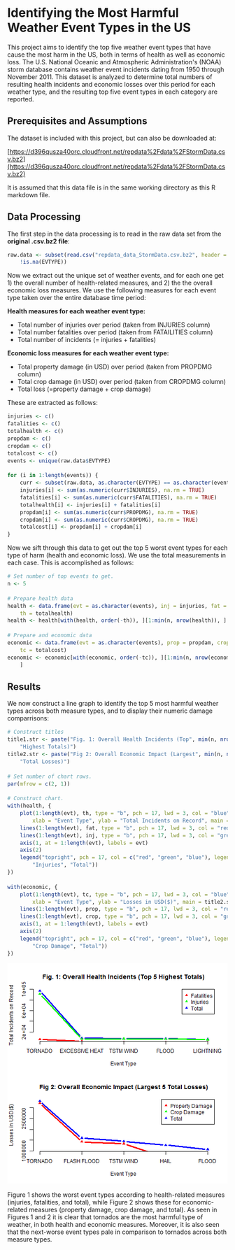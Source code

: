 Identifying the Most Harmful Weather Event Types in the US
========================================================

This project aims to identify the top five weather event types that have cause the most harm in the US, both in terms of health as well as economic loss. The U.S. National Oceanic and Atmospheric Administration's (NOAA) storm database contains weather event incidents dating from 1950 through November 2011. This dataset is analyzed to determine total numbers of resulting health incidents and economic losses over this period for each weather type, and the resulting top five event types in each category are reported.

## Prerequisites and Assumptions

The dataset is included with this project, but can also be downloaded at:

[https://d396qusza40orc.cloudfront.net/repdata%2Fdata%2FStormData.csv.bz2](https://d396qusza40orc.cloudfront.net/repdata%2Fdata%2FStormData.csv.bz2)

It is assumed that this data file is in the same working directory as this R markdown file.

## Data Processing 

The first step in the data processing is to read in the raw data set from the **original .csv.bz2 file**:


```r
raw.data <- subset(read.csv("repdata_data_StormData.csv.bz2", header = TRUE), 
    !is.na(EVTYPE))
```



Now we extract out the unique set of weather events, and for each one get 1) the overall number of health-related measures, and 2) the the overall economic loss measures. We use the following measures for each event type taken over the entire database time period:

**Health measures for each weather event type:**
* Total number of injuries over period (taken from INJURIES column)
* Total number fatalities over period (taken from FATAILITIES column)
* Total number of incidents (= injuries + fatalities)

**Economic loss measures for each weather event type:**
* Total property damage (in USD) over period (taken from PROPDMG column)
* Total crop damage (in USD) over period (taken from CROPDMG column)
* Total loss (=property damage + crop damage)

These are extracted as follows:


```r
injuries <- c()
fatalities <- c()
totalhealth <- c()
propdam <- c()
cropdam <- c()
totalcost <- c()
events <- unique(raw.data$EVTYPE)

for (i in 1:length(events)) {
    curr <- subset(raw.data, as.character(EVTYPE) == as.character(events[i]))
    injuries[i] <- sum(as.numeric(curr$INJURIES), na.rm = TRUE)
    fatalities[i] <- sum(as.numeric(curr$FATALITIES), na.rm = TRUE)
    totalhealth[i] <- injuries[i] + fatalities[i]
    propdam[i] <- sum(as.numeric(curr$PROPDMG), na.rm = TRUE)
    cropdam[i] <- sum(as.numeric(curr$CROPDMG), na.rm = TRUE)
    totalcost[i] <- propdam[i] + cropdam[i]
}
```


Now we sift through this data to get out the top 5 worst event types for each type of harm (health and economic loss). We use the total measurements in each case. This is accomplished as follows:


```r
# Set number of top events to get.
n <- 5

# Prepare health data
health <- data.frame(evt = as.character(events), inj = injuries, fat = fatalities, 
    th = totalhealth)
health <- health[with(health, order(-th)), ][1:min(n, nrow(health)), ]

# Prepare and economic data
economic <- data.frame(evt = as.character(events), prop = propdam, crop = cropdam, 
    tc = totalcost)
economic <- economic[with(economic, order(-tc)), ][1:min(n, nrow(economic)), 
    ]
```


## Results

We now construct a line graph to identify the top 5 most harmful weather types across both measure types, and to display their numeric damage comparrisons:


```r
# Construct titles
title1.str <- paste("Fig. 1: Overall Health Incidents (Top", min(n, nrow(health)), 
    "Highest Totals)")
title2.str <- paste("Fig 2: Overall Economic Impact (Largest", min(n, nrow(health)), 
    "Total Losses)")

# Set number of chart rows.
par(mfrow = c(2, 1))

# Construct chart.
with(health, {
    plot(1:length(evt), th, type = "b", pch = 17, lwd = 3, col = "blue", axes = FALSE, 
        xlab = "Event Type", ylab = "Total Incidents on Record", main = title1.str)
    lines(1:length(evt), fat, type = "b", pch = 17, lwd = 3, col = "red")
    lines(1:length(evt), inj, type = "b", pch = 17, lwd = 3, col = "green")
    axis(1, at = 1:length(evt), labels = evt)
    axis(2)
    legend("topright", pch = 17, col = c("red", "green", "blue"), legend = c("Fatalities", 
        "Injuries", "Total"))
})

with(economic, {
    plot(1:length(evt), tc, type = "b", pch = 17, lwd = 3, col = "blue", axes = FALSE, 
        xlab = "Event Type", ylab = "Losses in USD($)", main = title2.str)
    lines(1:length(evt), prop, type = "b", pch = 17, lwd = 3, col = "red")
    lines(1:length(evt), crop, type = "b", pch = 17, lwd = 3, col = "green")
    axis(1, at = 1:length(evt), labels = evt)
    axis(2)
    legend("topright", pch = 17, col = c("red", "green", "blue"), legend = c("Property Damage", 
        "Crop Damage", "Total"))
})
```

![plot of chunk chunk4](figure/chunk4.png) 


Figure 1 shows the worst event types according to health-related measures (injuries, fatalities, and total), while Figure 2 shows these for economic-related measures (property damage, crop damage, and total). As seen in Figures 1 and 2 it is clear that tornados are the most harmful type of weather, in both health and economic measures. Moreover, it is also seen that the next-worse event types pale in comparison to tornados across both measure types. 

